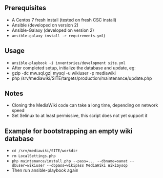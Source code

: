 ## Prerequisites

 - A Centos 7 fresh install (tested on fresh CSC install)
 - Ansible (developed on version 2)
 - Ansible-Galaxy (developed on version 2)
  - `ansible-galaxy install -r requirements.yml`)

## Usage

 - `ansible-playbook -i inventories/development site.yml`
 - After completed setup, initialize the database and update, eg:
  - gzip -dc mw.sql.gz| mysql -u wikiuser -p  mediawiki
  - php /srv/mediawiki/SITE/targets/production/maintenance/update.php

## Notes

 - Cloning the MediaWiki code can take a long time, depending on network speed
 - Set Selinux to at least permissive, this script does not yet support it
 
## Example for bootstrapping an empty wiki database

  - `cd /srv/mediawiki/SITE/workdir`
  - `rm LocalSettings.php`
  - `php maintenance/install.php --pass=... --dbname=sanat --dbuser=wikiuser --dbpass=wikipass MediaWiki WikiSysop`
  - Then run ansible-playbook again
